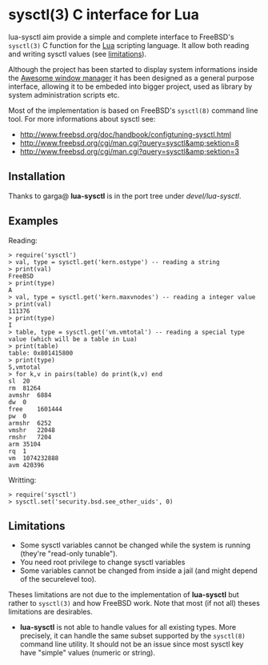 # sysctl(3) C interface for Lua

lua-sysctl aim provide a simple and complete interface to FreeBSD's `sysctl(3)` C function for the [Lua](http://lua.org) scripting language. It allow both reading and writing sysctl values (see [limitations](#limitations)).

Although the project has been started to display system informations inside the [Awesome window manager](http://awesome.naquadah.org/) it has been designed as a general purpose interface, allowing it to be embeded into bigger project, used as library by system administration scripts etc.

Most of the implementation is based on FreeBSD's `sysctl(8)` command line tool. For more informations about sysctl see:
* http://www.freebsd.org/doc/handbook/configtuning-sysctl.html
* http://www.freebsd.org/cgi/man.cgi?query=sysctl&amp;sektion=8
* http://www.freebsd.org/cgi/man.cgi?query=sysctl&amp;sektion=3

## Installation

Thanks to garga@ **lua-sysctl** is in the port tree under _devel/lua-sysctl_.

## Examples

Reading:
```
> require('sysctl')
> val, type = sysctl.get('kern.ostype') -- reading a string
> print(val)
FreeBSD
> print(type)
A
> val, type = sysctl.get('kern.maxvnodes') -- reading a integer value
> print(val)
111376
> print(type)
I
> table, type = sysctl.get('vm.vmtotal') -- reading a special type value (which will be a table in Lua)
> print(table)
table: 0x801415800
> print(type)
S,vmtotal
> for k,v in pairs(table) do print(k,v) end
sl  20
rm  81264
avmshr  6884
dw  0
free    1601444
pw  0
armshr  6252
vmshr   22048
rmshr   7204
arm 35104
rq  1
vm  1074232888
avm 420396
```

Writting:
```
> require('sysctl')
> sysctl.set('security.bsd.see_other_uids', 0)
```

## Limitations

* Some sysctl variables cannot be changed while the system is running (they're "read-only tunable").
* You need root privilege to change sysctl variables
* Some variables cannot be changed from inside a jail (and might depend of the securelevel too).

Theses limitations are not due to the implementation of **lua-sysctl** but rather to `sysctl(3)` and how FreeBSD work. Note that most (if not all) theses limitations are desirables.

* **lua-sysctl** is not able to handle values for all existing types. More precisely, it can handle the same subset supported by the `sysctl(8)` command line utility. It should not be an issue since most sysctl key have "simple" values (numeric or string).
